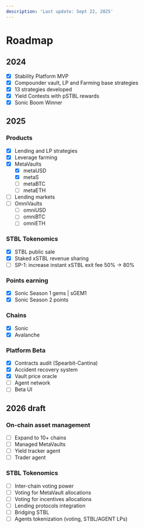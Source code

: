 ```yaml
---
description: 'Last update: Sept 22, 2025'
---
```


# Roadmap

## 2024

* [x] Stability Platform MVP
* [x] Compounder vault, LP and Farming base strategies
* [x] 13 strategies developed
* [x] Yield Contests with pSTBL rewards
* [x] Sonic Boom Winner

## 2025

### Products

* [x] Lending and LP strategies
* [x] Leverage farming
* [x] MetaVaults
  * [x] metaUSD
  * [x] metaS
  * [ ] metaBTC
  * [ ] metaETH
* [ ] Lending markets
* [ ] OmniVaults
  * [ ] omniUSD
  * [ ] omniBTC
  * [ ] omniETH

### STBL Tokenomics

* [x] STBL public sale
* [x] Staked xSTBL revenue sharing
* [ ] SP-1: increase instant xSTBL exit fee 50% -> 80%

### Points earning

* [x] Sonic Season 1 gems | sGEM1
* [x] Sonic Season 2 points

### Chains

* [x] Sonic
* [x] Avalanche

### Platform Beta

* [x] Contracts audit (Spearbit-Cantina)
* [x] Accident recovery system
* [x] Vault price oracle
* [ ] Agent network
* [ ] Beta UI

## 2026 draft

### On-chain asset management

* [ ] Expand to 10+ chains
* [ ] Managed MetaVaults
* [ ] Yield tracker agent
* [ ] Trader agent

### STBL Tokenomics

* [ ] Inter-chain voting power
* [ ] Voting for MetaVault allocations
* [ ] Voting for incentives allocations
* [ ] Lending protocols integration
* [ ] Bridging STBL
* [ ] Agents tokenization (voting, STBL/AGENT LPs)
